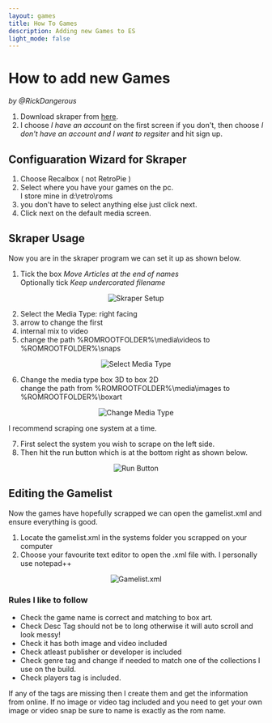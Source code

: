 ```yaml
---
layout: games
title: How To Games
description: Adding new Games to ES
light_mode: false
---
```


# How to add new Games
_by @RickDangerous_

1. Download skraper from [here](https://skraper.net/).
2. I choose _I have an account_ on the first screen if you don't, then choose _I don't have an account and I want to regsiter_ and hit sign up.

## Configuaration Wizard for Skraper

1. Choose Recalbox ( not RetroPie )
2. Select where you have your games on the pc.  
I store mine in d:\retro\roms
3. you don't have to select anything else just click next.
4. Click next on the default media screen.

## Skraper Usage

Now you are in the skraper program we can set it up as shown below.

1. Tick the box _Move Articles at the end of names_  
Optionally tick _Keep undercorated filename_

<div style="text-align: center;">
  
  ![Skraper Setup](../../../../assets/guides/games/add_games_1.png "Skraper Setup")
</div>

2. Select the Media Type: right facing  
3. arrow to change the first  
4. internal mix to video  
5. change the path %ROMROOTFOLDER%\media\videos to %ROMROOTFOLDER%\snaps

<div style="text-align: center;">
  
  ![Select Media Type](../../../../assets/guides/games/add_games_2.png "Select Media Type")
</div>

6. Change the media type box 3D to box 2D  
change the path from %ROMROOTFOLDER%\media\images to %ROMROOTFOLDER%\boxart

<div style="text-align: center;">
  
  ![Change Media Type](../../../../assets/guides/games/add_games_3.png "Change Media Type")
</div>

I recommend scraping one system at a time.

7. First select the system you wish to scrape on the left side.
8. Then hit the run button which is at the bottom right as shown below.

<div style="text-align: center;">
  
  ![Run Button](../../../../assets/guides/games/add_games_4.png "Run Button")
</div>

## Editing the Gamelist

Now the games have hopefully scrapped we can open the gamelist.xml and ensure everything is good. 
1. Locate the gamelist.xml in the systems folder you scrapped on your computer
2. Choose your favourite text editor to open the .xml file with. I personally use notepad++

<div style="text-align: center;">
  
  ![Gamelist.xml](../../../../assets/guides/games/add_games_5.png "Gamelist.xml")
</div>

### Rules I like to follow

- Check the game name is correct and matching to box art.
- Check Desc Tag should not be to long otherwise it will auto scroll and look messy!
- Check it has both image and video included
- Check atleast publisher or developer is included
- Check genre tag and change if needed to match one of the collections I use on the build.
- Check players tag is included.

If any of the tags are missing then I create them and get the information from online.
If no image or video tag included and you need to get your own image or video snap be sure to name is exactly as the rom name.
